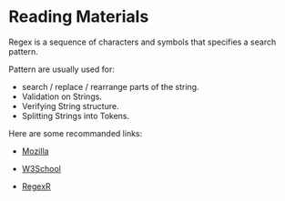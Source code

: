 # Reading Materials

Regex is a sequence of characters and symbols that specifies a search pattern.

Pattern are usually used for:
- search / replace / rearrange parts of the string.
- Validation on Strings.
- Verifying String structure.
- Splitting Strings into Tokens.

Here are some recommanded links:

- [Mozilla](https://developer.mozilla.org/en-US/docs/Web/JavaScript/Guide/Regular_Expressions)

- [W3School](https://www.w3schools.com/jsref/jsref_obj_regexp.asp)

- [RegexR](https://regexr.com/)